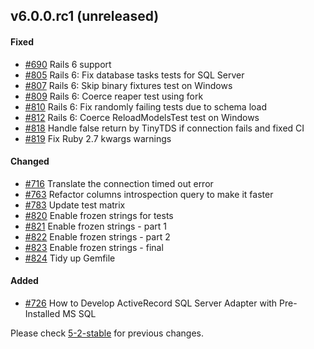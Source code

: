 ## v6.0.0.rc1 (unreleased)

#### Fixed

- [#690](https://github.com/rails-sqlserver/activerecord-sqlserver-adapter/pull/690) Rails 6 support
- [#805](https://github.com/rails-sqlserver/activerecord-sqlserver-adapter/pull/805) Rails 6: Fix database tasks tests for SQL Server
- [#807](https://github.com/rails-sqlserver/activerecord-sqlserver-adapter/pull/807) Rails 6: Skip binary fixtures test on Windows
- [#809](https://github.com/rails-sqlserver/activerecord-sqlserver-adapter/pull/809) Rails 6: Coerce reaper test using fork
- [#810](https://github.com/rails-sqlserver/activerecord-sqlserver-adapter/pull/810) Rails 6: Fix randomly failing tests due to schema load
- [#812](https://github.com/rails-sqlserver/activerecord-sqlserver-adapter/pull/812) Rails 6: Coerce ReloadModelsTest test on Windows
- [#818](https://github.com/rails-sqlserver/activerecord-sqlserver-adapter/pull/818) Handle false return by TinyTDS if connection fails and fixed CI
- [#819](https://github.com/rails-sqlserver/activerecord-sqlserver-adapter/pull/819) Fix Ruby 2.7 kwargs warnings

#### Changed

- [#716](https://github.com/rails-sqlserver/activerecord-sqlserver-adapter/pull/716) Translate the connection timed out error
- [#763](https://github.com/rails-sqlserver/activerecord-sqlserver-adapter/pull/763) Refactor columns introspection query to make it faster
- [#783](https://github.com/rails-sqlserver/activerecord-sqlserver-adapter/pull/783) Update test matrix
- [#820](https://github.com/rails-sqlserver/activerecord-sqlserver-adapter/pull/820) Enable frozen strings for tests
- [#821](https://github.com/rails-sqlserver/activerecord-sqlserver-adapter/pull/821) Enable frozen strings - part 1
- [#822](https://github.com/rails-sqlserver/activerecord-sqlserver-adapter/pull/822) Enable frozen strings - part 2
- [#823](https://github.com/rails-sqlserver/activerecord-sqlserver-adapter/pull/823) Enable frozen strings - final
- [#824](https://github.com/rails-sqlserver/activerecord-sqlserver-adapter/pull/824) Tidy up Gemfile

#### Added

- [#726](https://github.com/rails-sqlserver/activerecord-sqlserver-adapter/pull/726) How to Develop ActiveRecord SQL Server Adapter with Pre-Installed MS SQL

Please check [5-2-stable](https://github.com/rails-sqlserver/activerecord-sqlserver-adapter/blob/5-2-stable/CHANGELOG.md) for previous changes.
